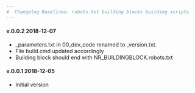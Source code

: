 ```yaml
---
#  Changelog Baselines: robots.txt building blocks building scripts
---
```

<h4>v.0.0.2 2018-12-07</h4>
<ul>
<li>_parameters.txt in 00_dev_code renamed to _version.txt. </li>
<li>File build.cmd updated accordingly</li>
<li>Building block should end with NR_BUILDINGBLOCK.robots.txt</li> 
</ul>

<h4>v.0.0.1 2018-12-05</h4>
<ul>
<li>Initial version</li>
</ul>
